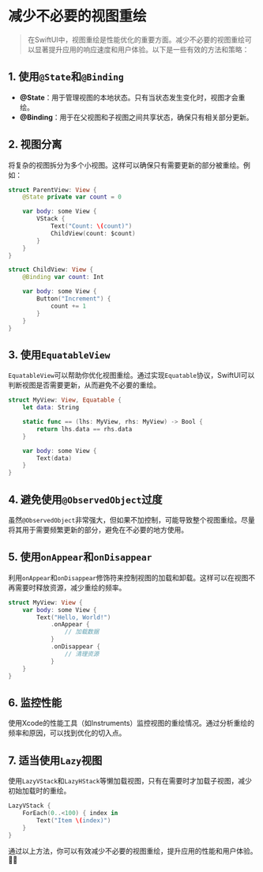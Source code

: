 ﻿# 减少不必要的视图重绘

> 在SwiftUI中，视图重绘是性能优化的重要方面。减少不必要的视图重绘可以显著提升应用的响应速度和用户体验。以下是一些有效的方法和策略：

## 1. 使用`@State`和`@Binding`

- **@State**：用于管理视图的本地状态。只有当状态发生变化时，视图才会重绘。
- **@Binding**：用于在父视图和子视图之间共享状态，确保只有相关部分更新。

## 2. 视图分离

将复杂的视图拆分为多个小视图。这样可以确保只有需要更新的部分被重绘。例如：

```swift
struct ParentView: View {
    @State private var count = 0

    var body: some View {
        VStack {
            Text("Count: \(count)")
            ChildView(count: $count)
        }
    }
}

struct ChildView: View {
    @Binding var count: Int

    var body: some View {
        Button("Increment") {
            count += 1
        }
    }
}
```

## 3. 使用`EquatableView`

`EquatableView`可以帮助你优化视图重绘。通过实现`Equatable`协议，SwiftUI可以判断视图是否需要更新，从而避免不必要的重绘。

```swift
struct MyView: View, Equatable {
    let data: String

    static func == (lhs: MyView, rhs: MyView) -> Bool {
        return lhs.data == rhs.data
    }

    var body: some View {
        Text(data)
    }
}
```

## 4. 避免使用`@ObservedObject`过度

虽然`@ObservedObject`非常强大，但如果不加控制，可能导致整个视图重绘。尽量将其用于需要频繁更新的部分，避免在不必要的地方使用。

## 5. 使用`onAppear`和`onDisappear`

利用`onAppear`和`onDisappear`修饰符来控制视图的加载和卸载。这样可以在视图不再需要时释放资源，减少重绘的频率。

```swift
struct MyView: View {
    var body: some View {
        Text("Hello, World!")
            .onAppear {
                // 加载数据
            }
            .onDisappear {
                // 清理资源
            }
    }
}
```

## 6. 监控性能

使用Xcode的性能工具（如Instruments）监控视图的重绘情况。通过分析重绘的频率和原因，可以找到优化的切入点。

## 7. 适当使用`Lazy`视图

使用`LazyVStack`和`LazyHStack`等懒加载视图，只有在需要时才加载子视图，减少初始加载时的重绘。

```swift
LazyVStack {
    ForEach(0..<100) { index in
        Text("Item \(index)")
    }
}
```

通过以上方法，你可以有效减少不必要的视图重绘，提升应用的性能和用户体验。💪✨


